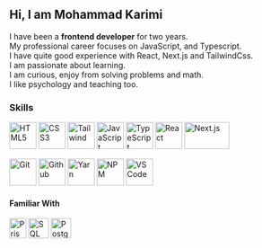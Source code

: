 ## Hi, I am Mohammad Karimi

I have been a **frontend developer** for two years.<br />
My professional career focuses on JavaScript, and Typescript.<br />
I have quite good experience with React, Next.js and TailwindCss.<br />
I am passionate about learning.<br />
I am curious, enjoy from solving problems and math.<br />
I like psychology and teaching too.

### Skills

<p align="left">
  <img
    src="https://upload.wikimedia.org/wikipedia/commons/3/38/HTML5_Badge.svg"
    width="48"
    height="48"
    alt="HTML5"
    title="HTML5"
  />
  <img
    src="https://upload.wikimedia.org/wikipedia/commons/7/70/Devicon-css3-plain.svg"
    width="48"
    height="48"
    alt="CSS3"
    title="CSS3"
  />
  <img
    src="https://upload.wikimedia.org/wikipedia/commons/d/d5/Tailwind_CSS_Logo.svg"
    width="48"
    height="48"
    alt="Tailwind"
    title="Tailwind"
  />
  <img
    src="https://upload.wikimedia.org/wikipedia/commons/9/99/Unofficial_JavaScript_logo_2.svg"
    width="48"
    height="48"
    alt="JavaScript"
    title="JavaScript"
  />
  <img
    src="https://upload.wikimedia.org/wikipedia/commons/archive/f/f5/20230616215447%21Typescript.svg"
    width="48"
    height="48"
    alt="TypeScript"
    title="TypeScript"
  />
  <img
    src="https://upload.wikimedia.org/wikipedia/commons/a/a7/React-icon.svg"
    width="48"
    height="48"
    alt="React"
    title="React"
  />
  <img
    src="https://upload.wikimedia.org/wikipedia/commons/thumb/archive/8/8e/20230404233502%21Nextjs-logo.svg/120px-Nextjs-logo.svg.png"
    width="80"
    height="48"
    alt="Next.js"
    title="Next.js"
  />
</p>
<p align="left">
  <img
    src="https://git-scm.com/images/logos/downloads/Git-Icon-1788C.svg"
    width="48"
    height="48"
    alt="Git"
    title="Git"
  />
  <img
    src="https://upload.wikimedia.org/wikipedia/commons/thumb/9/91/Octicons-mark-github.svg/240px-Octicons-mark-github.svg.png"
    width="48"
    height="48"
    alt="Github"
    title="Github"
  />
  <img
    src="https://github.com/yarnpkg/assets/blob/76d30ca2aebed5b73ea8131d972218fb860bd32d/yarn-kitten-circle.svg"
    width="48"
    height="48"
    alt="Yarn"
    title="Yarn"
  />
  <img
    src="https://upload.wikimedia.org/wikipedia/commons/d/db/Npm-logo.svg"
    width="48"
    height="48"
    alt="NPM"
    title="NPM"
  />
  <img
    src="https://upload.wikimedia.org/wikipedia/commons/1/1c/Visual_Studio_Code_1.35_icon.png"
    width="48"
    height="48"
    alt="VSCode"
    title="VSCode"
  />
</p>

#### Familiar With

<p align="left">
  <img
    src="https://seeklogo.com/images/P/prisma-logo-3805665B69-seeklogo.com.png"
    width="30"
    height="36"
    alt="Prisma"
    title="Prisma"
  />
  <img
    src="https://www.svgrepo.com/show/255832/sql.svg"
    width="36"
    height="36"
    alt="SQL"
    title="SQL"
  />
  <img
    src="https://wiki.postgresql.org/images/3/30/PostgreSQL_logo.3colors.120x120.png"
    width="36"
    height="36"
    alt="Postgresql"
    title="Postgresql"
  />
</p>
